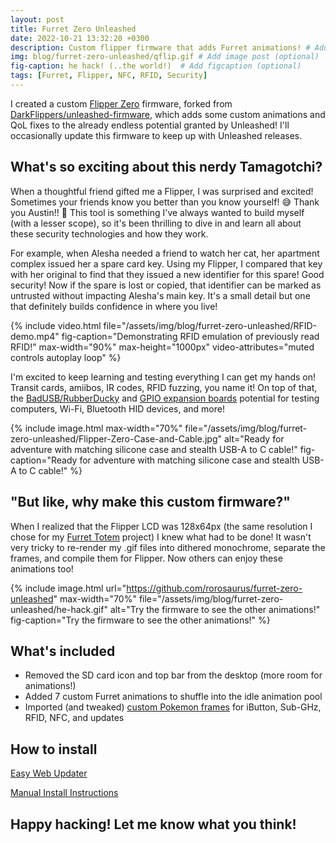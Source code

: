 ```yaml
---
layout: post
title: Furret Zero Unleashed
date: 2022-10-21 13:32:20 +0300
description: Custom flipper firmware that adds Furret animations! # Add post description (optional)
img: blog/furret-zero-unleashed/qflip.gif # Add image post (optional)
fig-caption: he hack! (..the world!)  # Add figcaption (optional)
tags: [Furret, Flipper, NFC, RFID, Security]
---
```


I created a custom [Flipper Zero](https://flipperzero.one/) firmware, forked from [DarkFlippers/unleashed-firmware](https://github.com/DarkFlippers/unleashed-firmware), which adds some custom animations and QoL fixes to the already endless potential granted by Unleashed! I'll occasionally update this firmware to keep up with Unleashed releases.

## What's so exciting about this nerdy Tamagotchi?

When a thoughtful friend gifted me a Flipper, I was surprised and excited! Sometimes your friends know you better than you know yourself! 😅 Thank you Austin!! 💜 This tool is something I've always wanted to build myself (with a lesser scope), so it's been thrilling to dive in and learn all about these security technologies and how they work.

For example, when Alesha needed a friend to watch her cat, her apartment complex issued her a spare card key. Using my Flipper, I compared that key with her original to find that they issued a new identifier for this spare! Good security! Now if the spare is lost or copied, that identifier can be marked as untrusted without impacting Alesha's main key. It's a small detail but one that definitely builds confidence in where you live!

{% include video.html 
    file="/assets/img/blog/furret-zero-unleashed/RFID-demo.mp4"
    fig-caption="Demonstrating RFID emulation of previously read RFID!"
    max-width="90%"
    max-height="1000px"
    video-attributes="muted controls autoplay loop"
%}

I'm excited to keep learning and testing everything I can get my hands on! Transit cards, amiibos, IR codes, RFID fuzzing, you name it! On top of that, the [BadUSB/RubberDucky](https://docs.flipperzero.one/bad-usb) and [GPIO expansion boards](https://docs.flipperzero.one/gpio-and-modules) potential for testing computers, Wi-Fi, Bluetooth HID devices, and more!

{% include image.html 
    max-width="70%"
    file="/assets/img/blog/furret-zero-unleashed/Flipper-Zero-Case-and-Cable.jpg"
    alt="Ready for adventure with matching silicone case and stealth USB-A to C cable!"
    fig-caption="Ready for adventure with matching silicone case and stealth USB-A to C cable!"
%}

## "But like, why make this custom firmware?"

When I realized that the Flipper LCD was 128x64px (the same resolution I chose for my [Furret Totem](https://github.com/rorosaurus/FurretTotem) project) I knew what had to be done! It wasn't very tricky to re-render my .gif files into dithered monochrome, separate the frames, and compile them for Flipper. Now others can enjoy these animations too!

{% include image.html 
    url="https://github.com/rorosaurus/furret-zero-unleashed"
    max-width="70%"
    file="/assets/img/blog/furret-zero-unleashed/he-hack.gif"
    alt="Try the firmware to see the other animations!"
    fig-caption="Try the firmware to see the other animations!"
%}

## What's included

* Removed the SD card icon and top bar from the desktop (more room for animations!)
* Added 7 custom Furret animations to shuffle into the idle animation pool
* Imported (and tweaked) [custom Pokemon frames](https://github.com/rorosaurus/furret-zero-unleashed/commit/a29b4cecd711cc64992431160c28a52aca07e448) for iButton, Sub-GHz, RFID, NFC, and updates

## How to install

[Easy Web Updater](https://lab.flipper.net/?url=https://roryhay.es/assets/files/furret-zero-unleashed/furret-zero-unleashed-023.tgz&channel=release-cfw&version=furret-unleashed-023)

[Manual Install Instructions](https://github.com/rorosaurus/furret-zero-unleashed/blob/dev/documentation/HowToInstall.md)

## Happy hacking! Let me know what you think!